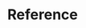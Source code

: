 ---
title: Reference
description: Playground allows you to skip preliminary set-up and prerequisites, and tutorials take you trough the initial.
order: 3
icon: reference
image: "../media/images/get-technical.jpg"
bodyLinkOneURL: /main-docs/build/build-process/
bodyLinkOneTitle: Build process
bodyLinkTwoURL: /main-docs/fundamentals/rust-basics/
bodyLinkTwoTitle: Rust for Substrate
bodyLinkThreeURL: /main-docs/build/custom-pallets/
bodyLinkThreeTitle: Custom pallets
---